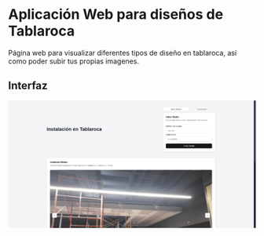 # Aplicación Web para diseños de Tablaroca
 Página web para visualizar diferentes tipos de diseño en tablaroca, así como poder subir tus propias imagenes.

## Interfaz

![Tutorial](images/1.png)
